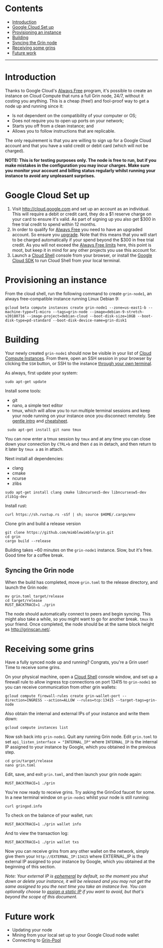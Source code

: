 # Contents
- [Introduction](#introduction)
- [Google Cloud Set up](#google-cloud-set-up)
- [Provisioning an instance](#provisioning-an-instance)
- [Building](#building)
- [Syncing the Grin node](#syncing-the-grin-node)
- [Receiving some grins](#receiving-some-grins)
- [Future work](#future-work)
------

# Introduction
Thanks to Google Cloud's [Always Free](https://cloud.google.com/free/docs/frequently-asked-questions#always-free)  program, it's possible to create an instance on Cloud Compute that runs a full Grin node, 24/7, without it costing you anything. This is a cheap (free!) and fool-proof way to get a node up and running since it:
* Is not dependent on the compatibility of your computer or OS;
* Does not require you to open up ports on your network;
* Starts you off from a clean instance; and
* Allows you to follow instructions that are replicable.

The only requirement is that you are willing to sign up for a Google Cloud account and that you have a valid credit or debit card (which will not be charged).

**NOTE: This is for testing purposes only. The node is free to run, but if you make mistakes in the configuration you may incur charges. Make sure you monitor your account and billing status regularly whilst running your instance to avoid any unpleasant surprises.**

# Google Cloud Set up
1. Visit http://cloud.google.com and set up an account as an individual. This will require a debit or credit card, they do a $1 reserve charge on your card to ensure it's valid. As part of signing up you also get $300 in free trial credit to spend within 12 months.
2. In order to qualify for [Always Free](https://cloud.google.com/free/docs/frequently-asked-questions#always-free) you need to have an upgraded account. So ensure you [upgrade](https://cloud.google.com/free/docs/frequently-asked-questions#what-is-upgrade). Note that this means that you will start to be charged automatically if your spend beyond the $300 in free trial credit. As you will not exceed the [Always Free limits](https://cloud.google.com/free/docs/always-free-usage-limits) here, this point is moot, but keep it in mind for any other projects you use this account for.
3. Launch a [Cloud Shell](https://cloud.google.com/shell/) console from your browser, or install the [Google Cloud SDK](https://cloud.google.com/sdk/) to run Cloud Shell from your local terminal.

# Provisioning an instance
From the cloud shell, run the following command to create `grin-node1`, an always free-compatible instance running Linux Debian 9:
```
gcloud beta compute instances create grin-node1 --zone=us-east1-b --machine-type=f1-micro --tags=grin-node --image=debian-9-stretch-v20180716 --image-project=debian-cloud --boot-disk-size=10GB --boot-disk-type=pd-standard --boot-disk-device-name=grin-disk1
```

# Building
Your newly created `grin-node1` should now be visible in your list of [Cloud Compute Instances](https://console.cloud.google.com/compute/instances). From there, open an SSH session in your browser by clicking the `SSH` button, or SSH to the instance [through your own terminal](https://cloud.google.com/compute/docs/instances/connecting-advanced#thirdpartytools).

As always, first update your system:
```
sudo apt-get update
```
Install some tools:
* git
* nano, a simple text editor
* tmux, which will allow you to run multiple terminal sessions and keep your node running on your instance once you disconnect remotely. See [gentle intro](https://medium.com/actualize-network/a-minimalist-guide-to-tmux-13675fb160fa)  and [cheatsheet](https://gist.github.com/MohamedAlaa/2961058).
```
 sudo apt-get install git nano tmux
```

You can now enter a tmux session by `tmux` and at any time you can close down your connection by `CTRL+b` and then `d` as in detach, and then return to it later by `tmux a` as in attach.

Next install all dependencies:
* clang
* cmake
* ncurse
* zlibs

```
sudo apt-get install clang cmake libncurses5-dev libncursesw5-dev zlib1g-dev
```

Install rust:
```
curl https://sh.rustup.rs -sSf | sh; source $HOME/.cargo/env
```

Clone grin and build a release version
```
git clone https://github.com/mimblewimble/grin.git
cd grin
cargo build --release
```
Building takes ~60 minutes on the `grin-node1` instance. Slow, but it's free. Good time for a coffee break.

## Syncing the Grin node

When the build has completed, move `grin.toml` to the release directory, and launch the Grin node:
```
mv grin.toml target/release
cd target/release
RUST_BACKTRACE=1 ./grin
```
The node should automatically connect to peers and begin syncing. This might also take a while, so you might want to go for another break. `tmux` is your friend. Once completed, the node should be at the same block height as http://grinscan.net/.

# Receiving some grins
Have a fully synced node up and running? Congrats, you're a Grin user! Time to receive some grins.

On your physical machine, open a [Cloud Shell](https://cloud.google.com/shell/) console window, and set up a firewall rule to allow ingress tcp connections on port 13415 to `grin-node1` so you can receive communication from other grin wallets:
```
gcloud compute firewall-rules create grin-wallet-port --direction=INGRESS --action=ALLOW --rules=tcp:13415 --target-tags=grin-node
```
Also obtain the internal and external IPs of your instance and write them down:
```
gcloud compute instances list
```

Now ssh back into `grin-node1`. Quit any running Grin node. Edit `grin.toml` to set `api_listen_interface = "INTERNAL_IP"` where `INTERNAL_IP` is the internal IP assigned to your instance by Google, which you obtained in the previous step.
```
cd grin/target/release
nano grin.toml
```

Edit, save, and exit `grin.toml`, and then launch your grin node again:
```
RUST_BACKTRACE=1 ./grin
```

You're now ready to receive grins. Try asking the GrinGod faucet for some. In a new terminal window on `grin-node1` whilst your node is still running:
```
curl gringod.info
```
To check on the balance of your wallet, run:
```
RUST_BACKTRACE=1 ./grin wallet info
```
And to view the transaction log:
```
RUST_BACKTRACE=1 ./grin wallet txs
```
Now you can receive grins from any other wallet on the network, simply give them your `http://EXTERNAL_IP:13415` where EXTERNAL_IP is the external IP assigned to your instance by Google, which you obtained at the beginning of this section.

_Note: Your external IP is [ephemeral](https://cloud.google.com/compute/docs/ip-addresses/#ephemeraladdress) by default, so the moment you shut down or delete your instance, it will be released and you may not get the same assigned to you the next time you take an instance live. You can optionally choose to [assign a static IP](https://cloud.google.com/compute/docs/ip-addresses/reserve-static-external-ip-address) if you want to avoid, but that's beyond the scope of this document._

# Future work
* Updating your node
* Mining from your local set up to your Google Cloud node wallet
* Connecting to [Grin-Pool](https://github.com/grin-pool/grin-pool)